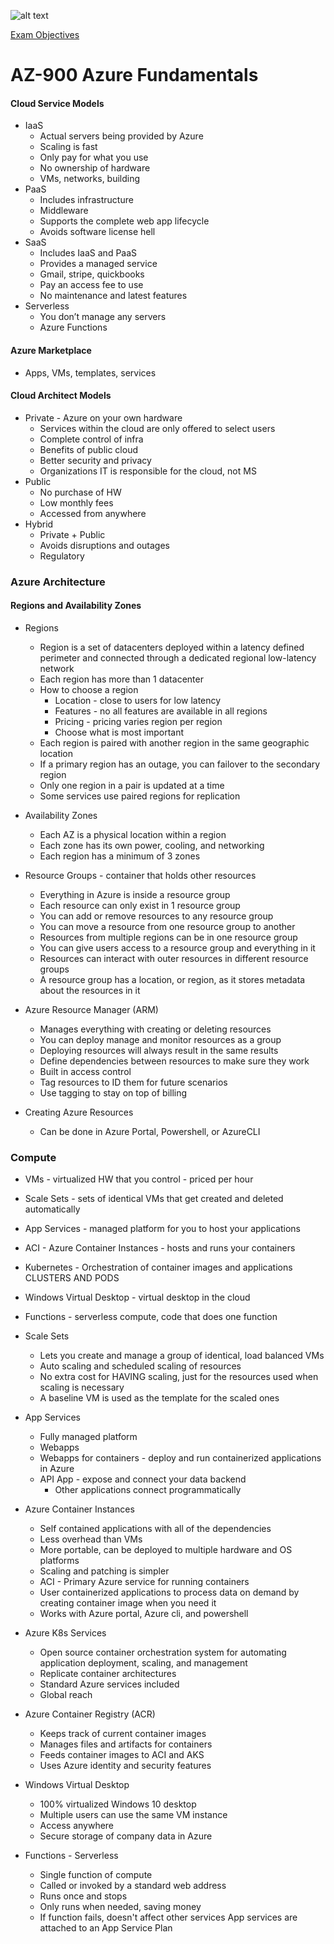 ![alt text](https://seeklogo.com/images/M/microsoft-azure-logo-85055C44BE-seeklogo.com.png)

[Exam Objectives](https://query.prod.cms.rt.microsoft.com/cms/api/am/binary/RE3VwUY "Exam Objectives")

# AZ-900 Azure Fundamentals

#### Cloud Service Models

* IaaS
  * Actual servers being provided by Azure
  * Scaling is fast
  * Only pay for what you use
  * No ownership of hardware
  * VMs, networks, building
* PaaS
  * Includes infrastructure
  * Middleware
  * Supports the complete web app lifecycle
  * Avoids software license hell
* SaaS
  * Includes IaaS and PaaS
  * Provides a managed service
  * Gmail, stripe, quickbooks
  * Pay an access fee to use
  * No maintenance and latest features
* Serverless
  * You don’t manage any servers
  * Azure Functions

#### Azure Marketplace

* Apps, VMs, templates, services

#### Cloud Architect Models

* Private - Azure on your own hardware
  * Services within the cloud are only offered to select users
  * Complete control of infra
  * Benefits of public cloud
  * Better security and privacy
  * Organizations IT is responsible for the cloud, not MS
* Public
  * No purchase of HW
  * Low monthly fees
  * Accessed from anywhere
* Hybrid
  * Private + Public
  * Avoids disruptions and outages
  * Regulatory 

### Azure Architecture

#### Regions and Availability Zones

* Regions
  * Region is a set of datacenters deployed within a latency defined perimeter and connected through a dedicated regional low-latency network
  * Each region has more than 1 datacenter
  * How to choose a region
    * Location - close to users for low latency
    * Features - no all features are available in all regions
    * Pricing - pricing varies region per region
    * Choose what is most important
  * Each region is paired with another region in the same geographic location
  * If a primary region has an outage, you can failover to the secondary region
  * Only one region in a pair is updated at a time
  * Some services use paired regions for replication

* Availability Zones
  * Each AZ is a physical location within a region
  * Each zone has its own power, cooling, and networking
  * Each region has a minimum of 3 zones

* Resource Groups - container that holds other resources
  * Everything in Azure is inside a resource group
  * Each resource can only exist in 1 resource group
  * You can add or remove resources to any resource group 
  * You can move a resource from one resource group to another 
  * Resources from multiple regions can be in one resource group
  * You can give users access to a resource group and everything in it
  * Resources can interact with outer resources in different resource groups
  * A resource group has a location, or region, as it stores metadata about the resources in it

* Azure Resource Manager (ARM)
  * Manages everything with creating or deleting resources
  * You can deploy manage and monitor resources as a group
  * Deploying resources will always result in the same results
  * Define dependencies between resources to make sure they work
  * Built in access control
  * Tag resources to ID them for future scenarios
  * Use tagging to stay on top of billing

* Creating Azure Resources
  * Can be done in Azure Portal, Powershell, or AzureCLI

### Compute

* VMs - virtualized HW that you control - priced per hour
* Scale Sets - sets of identical VMs that get created and deleted automatically
* App Services - managed platform for you to host your applications
* ACI - Azure Container Instances - hosts and runs your containers 
* Kubernetes - Orchestration of container images and applications CLUSTERS AND PODS
* Windows Virtual Desktop - virtual desktop in the cloud
* Functions - serverless compute, code that does one function

* Scale Sets
  * Lets you create and manage a group of identical, load balanced VMs
  * Auto scaling and scheduled scaling of resources
  * No extra cost for HAVING scaling, just for the resources used when scaling is necessary
  * A baseline VM is used as the template for the scaled ones

* App Services
  * Fully managed platform
  * Webapps
  * Webapps for containers - deploy and run containerized applications in Azure
  * API App - expose and connect your data backend
    * Other applications connect programmatically

* Azure Container Instances
  * Self contained applications with all of the dependencies 
  * Less overhead than VMs
  * More portable, can be deployed to multiple hardware and OS platforms
  * Scaling and patching is simpler
  * ACI - Primary Azure service for running containers
  * User containerized applications to process data on demand by creating container image when you need it
  * Works with Azure portal, Azure cli, and powershell

* Azure K8s Services
  * Open source container orchestration system for automating application deployment, scaling, and management
  * Replicate container architectures
  * Standard Azure services included
  * Global reach

* Azure Container Registry (ACR)
  * Keeps track of current container images
  * Manages files and artifacts for containers
  * Feeds container images to ACI and AKS
  * Uses Azure identity and security features

* Windows Virtual Desktop
  * 100% virtualized Windows 10 desktop
  * Multiple users can use the same VM instance
  * Access anywhere
  * Secure storage of company data in Azure

* Functions - Serverless
  * Single function of compute
  * Called or invoked by a standard web address
  * Runs once and stops
  * Only runs when needed, saving money
  * If function fails, doesn't affect other services
App services are attached to an App Service Plan